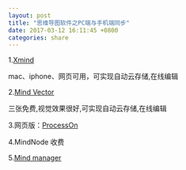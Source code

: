 ```yaml
---
layout: post
title: "思维导图软件之PC端与手机端同步"
date: 2017-03-12 16:11:45 +0800
categories: share
---
```

1.[Xmind](https://www.xmind.net)

  mac、iphone、网页可用，可实现自动云存储,在线编辑

2.[Mind Vector](https://cn.mindvectorweb.com/MyMaps.php)

  三张免费,视觉效果很好,可实现自动云存储,在线编辑

3.网页版：[ProcessOn](https://www.processon.com)

4.MindNode
  收费

5.[Mind manager](http://www.mindmanager.cc)



